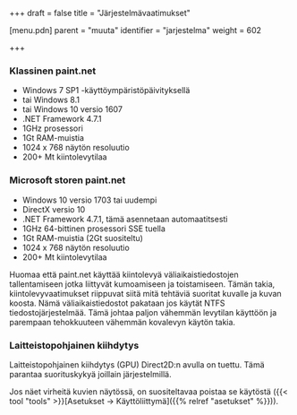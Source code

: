 +++
draft = false
title = "Järjestelmävaatimukset"

[menu.pdn]
    parent = "muuta"
    identifier = "jarjestelma"
    weight = 602

+++

### Klassinen paint.net

* Windows 7 SP1 -käyttöympäristöpäivityksellä
* tai Windows 8.1
* tai Windows 10 versio 1607
* .NET Framework 4.7.1
* 1GHz prosessori
* 1Gt RAM-muistia
* 1024 x 768 näytön resoluutio
* 200+ Mt kiintolevytilaa

### Microsoft storen paint.net

* Windows 10 versio 1703 tai uudempi
* DirectX versio 10
* .NET Framework 4.7.1, tämä asennetaan automaatitsesti
* 1GHz 64-bittinen prosessori SSE tuella
* 1Gt RAM-muistia (2Gt suositeltu)
* 1024 x 768 näytön resoluutio
* 200+ Mt kiintolevytilaa

Huomaa että paint.net käyttää kiintolevyä väliaikaistiedostojen tallentamiseen jotka liittyvät kumoamiseen ja toistamiseen. Tämän takia,
kiintolevyvaatimukset riippuvat siitä mitä tehtäviä suoritat kuvalle ja kuvan koosta. Nämä väliaikaistiedostot pakataan jos käytät NTFS
tiedostojärjestelmää. Tämä johtaa paljon vähemmän levytilan käyttöön ja parempaan tehokkuuteen vähemmän kovalevyn käytön takia.

### Laitteistopohjainen kiihdytys

Laitteistopohjainen kiihdytys (GPU) Direct2D:n avulla on tuettu. Tämä parantaa suorituskykyä joillain järjestelmillä.

Jos näet virheitä kuvien näytössä, on suositeltavaa poistaa se käytöstä ({{< tool "tools" >}}[Asetukset &rarr; Käyttöliittymä]({{% relref "asetukset" %}})).
